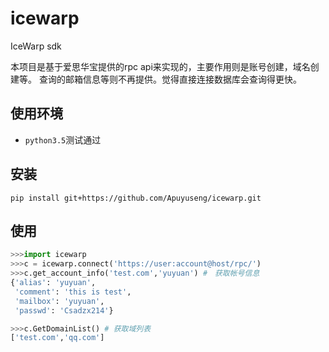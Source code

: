 # icewarp
IceWarp sdk

本项目是基于爱思华宝提供的rpc api来实现的，主要作用则是账号创建，域名创建等。
查询的邮箱信息等则不再提供。觉得直接连接数据库会查询得更快。

使用环境
----
+ `python3.5`测试通过

安装
----
`pip install git+https://github.com/Apuyuseng/icewarp.git`

使用
----


```python
>>>import icewarp
>>>c = icewarp.connect('https://user:account@host/rpc/')
>>>c.get_account_info('test.com','yuyuan') #　获取帐号信息
{'alias': 'yuyuan',
 'comment': 'this is test',
 'mailbox': 'yuyuan',
 'passwd': 'Csadzx214'}

>>>c.GetDomainList() # 获取域列表
['test.com','qq.com']
```